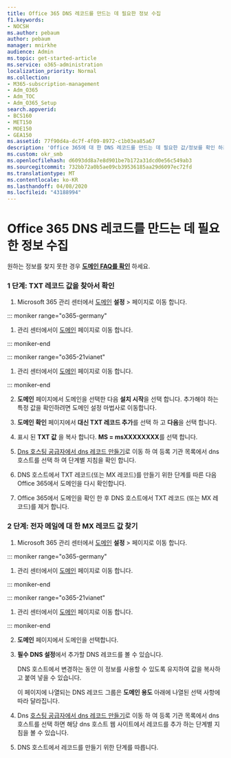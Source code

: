 ```yaml
---
title: Office 365 DNS 레코드를 만드는 데 필요한 정보 수집
f1.keywords:
- NOCSH
ms.author: pebaum
author: pebaum
manager: mnirkhe
audience: Admin
ms.topic: get-started-article
ms.service: o365-administration
localization_priority: Normal
ms.collection:
- M365-subscription-management
- Adm_O365
- Adm_TOC
- Adm_O365_Setup
search.appverid:
- BCS160
- MET150
- MOE150
- GEA150
ms.assetid: 77f90d4a-dc7f-4f09-8972-c1b03ea85a67
description: 'Office 365에 대 한 DNS 레코드를 만드는 데 필요한 값/정보를 확인 하는 방법을 설명 합니다. '
ms.custom: okr_smb
ms.openlocfilehash: d6093dd8a7e8d901be7b172a31dcd0e56c549ab3
ms.sourcegitcommit: 732bb72a0b5ae09cb39536185aa29d6097ec72fd
ms.translationtype: MT
ms.contentlocale: ko-KR
ms.lasthandoff: 04/08/2020
ms.locfileid: "43188994"
---
```

# <a name="gather-the-information-you-need-to-create-office-365-dns-records"></a>Office 365 DNS 레코드를 만드는 데 필요한 정보 수집

 원하는 정보를 찾지 못한 경우 **[도메인 FAQ를 확인](../setup/domains-faq.md)** 하세요. 
  
### <a name="step-1-find-the-txt-record-value-and-verify"></a>1 단계: TXT 레코드 값을 찾아서 확인

1. Microsoft 365 관리 센터에서 <a href="https://go.microsoft.com/fwlink/p/?linkid=834818" target="_blank">도메인</a> **설정** \> 페이지로 이동 합니다.

::: moniker range="o365-germany"

1. 관리 센터에서이 <a href="https://go.microsoft.com/fwlink/p/?linkid=854615" target="_blank">도메인</a> 페이지로 이동 합니다.

::: moniker-end

::: moniker range="o365-21vianet"

1. 관리 센터에서이 <a href="https://go.microsoft.com/fwlink/p/?linkid=2007048" target="_blank">도메인</a> 페이지로 이동 합니다.

::: moniker-end
    
2. **도메인** 페이지에서 도메인을 선택한 다음 **설치 시작**을 선택 합니다. 추가해야 하는 특정 값을 확인하려면 도메인 설정 마법사로 이동합니다.
    
3. **도메인 확인** 페이지에서 **대신 TXT 레코드 추가**를 선택 하 고 **다음**을 선택 합니다.
    
4. 표시 된 **TXT 값** 을 복사 합니다. **MS = msXXXXXXXX**를 선택 합니다. 
    
5. [Dns 호스팅 공급자에서 dns 레코드 만들기](create-dns-records-at-any-dns-hosting-provider.md)로 이동 하 여 등록 기관 목록에서 dns 호스트를 선택 하 여 단계별 지침을 확인 합니다.
    
6. DNS 호스트에서 TXT 레코드(또는 MX 레코드)를 만들기 위한 단계를 따른 다음 Office 365에서 도메인을 다시 확인합니다.

7. Office 365에서 도메인을 확인 한 후 DNS 호스트에서 TXT 레코드 (또는 MX 레코드)를 제거 합니다.
    
### <a name="step-2-find-the-mx-record-value-for-email-and-more"></a>2 단계: 전자 메일에 대 한 MX 레코드 값 찾기

1. Microsoft 365 관리 센터에서 <a href="https://go.microsoft.com/fwlink/p/?linkid=834818" target="_blank">도메인</a> **설정** \> 페이지로 이동 합니다.
    
::: moniker range="o365-germany"

1. 관리 센터에서이 <a href="https://go.microsoft.com/fwlink/p/?linkid=854615" target="_blank">도메인</a> 페이지로 이동 합니다.

::: moniker-end

::: moniker range="o365-21vianet"

1. 관리 센터에서이 <a href="https://go.microsoft.com/fwlink/p/?linkid=2007048" target="_blank">도메인</a> 페이지로 이동 합니다.

::: moniker-end
    
2. **도메인** 페이지에서 도메인을 선택합니다. 
    
3. **필수 DNS 설정**에서 추가할 DNS 레코드를 볼 수 있습니다.
    
    DNS 호스트에서 변경하는 동안 이 정보를 사용할 수 있도록 유지하여 값을 복사하고 붙여 넣을 수 있습니다.
    
    이 페이지에 나열되는 DNS 레코드 그룹은 **도메인 용도** 아래에 나열된 선택 사항에 따라 달라집니다.
    
4. Dns [호스팅 공급자에서 dns 레코드 만들기](create-dns-records-at-any-dns-hosting-provider.md)로 이동 하 여 등록 기관 목록에서 dns 호스트를 선택 하면 해당 dns 호스트 웹 사이트에서 레코드를 추가 하는 단계별 지침을 볼 수 있습니다.
    
5. DNS 호스트에서 레코드를 만들기 위한 단계를 따릅니다.
